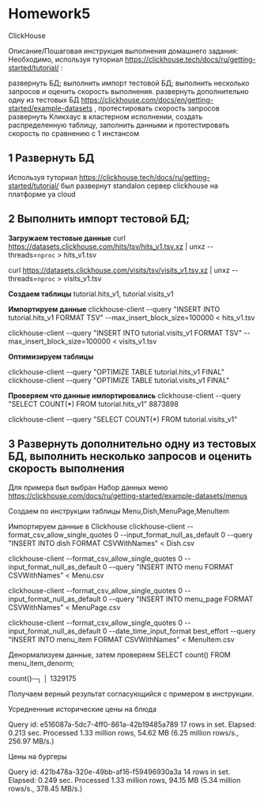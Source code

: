# Homework5

ClickHouse

Описание/Пошаговая инструкция выполнения домашнего задания:
Необходимо, используя туториал https://clickhouse.tech/docs/ru/getting-started/tutorial/ :

развернуть БД;
выполнить импорт тестовой БД;
выполнить несколько запросов и оценить скорость выполнения.
развернуть дополнительно одну из тестовых БД https://clickhouse.com/docs/en/getting-started/example-datasets , протестировать скорость запросов
развернуть Кликхаус в кластерном исполнении, создать распределенную таблицу, заполнить данными и протестировать скорость по сравнению с 1 инстансом

## 1 Развернуть БД
Используя туториал https://clickhouse.tech/docs/ru/getting-started/tutorial/ был развернут standalon сервер clickhouse на платформе ya cloud

## 2 Выполнить импорт тестовой БД;

**Загружаем тестовые данные**
curl https://datasets.clickhouse.com/hits/tsv/hits_v1.tsv.xz | unxz --threads=`nproc` > hits_v1.tsv

curl https://datasets.clickhouse.com/visits/tsv/visits_v1.tsv.xz | unxz --threads=`nproc` > visits_v1.tsv

**Создаем таблицы** tutorial.hits_v1, tutorial.visits_v1

**Импортируем данные**
clickhouse-client --query "INSERT INTO tutorial.hits_v1 FORMAT TSV" --max_insert_block_size=100000 < hits_v1.tsv

clickhouse-client --query "INSERT INTO tutorial.visits_v1 FORMAT TSV" --max_insert_block_size=100000 < visits_v1.tsv

**Оптимизируем таблицы**

clickhouse-client --query "OPTIMIZE TABLE tutorial.hits_v1 FINAL"
clickhouse-client --query "OPTIMIZE TABLE tutorial.visits_v1 FINAL"

**Проверяем что данные импортировались**
clickhouse-client --query "SELECT COUNT(*) FROM tutorial.hits_v1"
8873898

clickhouse-client --query "SELECT COUNT(*) FROM tutorial.visits_v1"

## 3 Развернуть дополнительно одну из тестовых БД, выполнить несколько запросов и оценить скорость выполнения

Для примера был выбран Набор данных меню https://clickhouse.com/docs/ru/getting-started/example-datasets/menus

Создаем по инструкции таблицы Menu,Dish,MenuPage,MenuItem

Импортируем данные в Clickhouse
clickhouse-client --format_csv_allow_single_quotes 0 --input_format_null_as_default 0 --query "INSERT INTO dish FORMAT CSVWithNames" < Dish.csv

clickhouse-client --format_csv_allow_single_quotes 0 --input_format_null_as_default 0 --query "INSERT INTO menu FORMAT CSVWithNames" < Menu.csv

clickhouse-client --format_csv_allow_single_quotes 0 --input_format_null_as_default 0 --query "INSERT INTO menu_page FORMAT CSVWithNames" < MenuPage.csv

clickhouse-client --format_csv_allow_single_quotes 0 --input_format_null_as_default 0 --date_time_input_format best_effort --query "INSERT INTO menu_item FORMAT CSVWithNames" < MenuItem.csv

Денормализуем данные, затем проверяем 
SELECT count() FROM menu_item_denorm;

count()─┐
│ 1329175 

Получаем верный результат согласующийся с примером в инструкции.


Усредненные исторические цены на блюда

Query id: e516087a-5dc7-4ff0-861a-42b19485a789
17 rows in set. Elapsed: 0.213 sec. Processed 1.33 million rows, 54.62 MB (6.25 million rows/s., 256.97 MB/s.)

Цены на бургеры

Query id: 421b478a-320e-49bb-af16-f59496930a3a
14 rows in set. Elapsed: 0.249 sec. Processed 1.33 million rows, 94.15 MB (5.34 million rows/s., 378.45 MB/s.)


